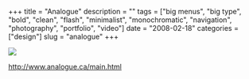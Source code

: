 +++
title = "Analogue"
description = ""
tags = ["big menus", "big type", "bold", "clean", "flash", "minimalist", "monochromatic", "navigation", "photography", "portfolio", "video"]
date = "2008-02-18"
categories = ["design"]
slug = "analogue"
+++


 

  <div id="screens-thumbs" class="clearfix">
    <div class="txt-center" id="design-submission"><a href="http://www.analogue.ca/main.html"><img id='bluga-thumbnail-898' class='bluga-thumbnail large' src='/media/bluga/
wt47f279d2adb72_0.jpg'/></a></div>  
  </div>   
<p><a href="http://www.analogue.ca/main.html">http://www.analogue.ca/main.html</a></p>




